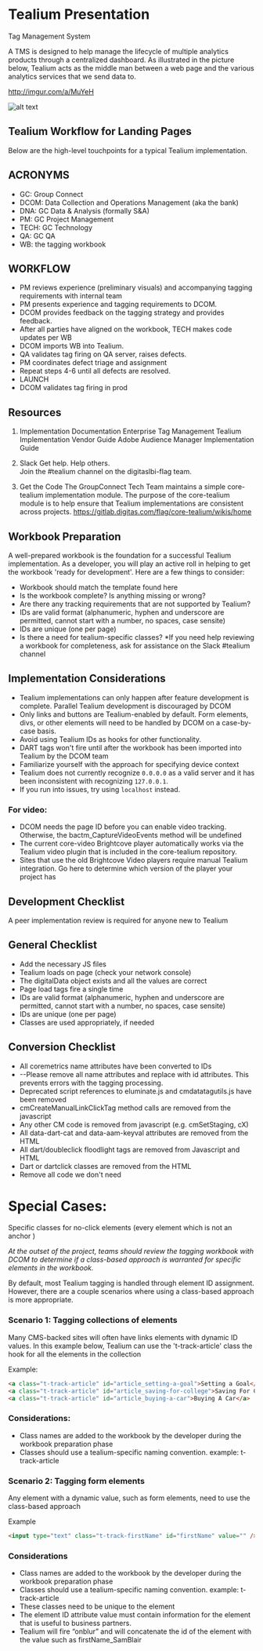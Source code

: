 # Tealium Presentation
Tag Management System

A TMS is designed to help manage the lifecycle of multiple analytics products through a centralized dashboard. As illustrated in the picture below, Tealium acts as the middle man between a web page and the various analytics services that we send data to. 

http://imgur.com/a/MuYeH

![alt text](https://cloud.githubusercontent.com/assets/8395866/25362753/3259b274-2913-11e7-926d-6cd9245e6b9f.png)

<blockquote class="imgur-embed-pub" lang="en" data-id="a/MuYeH"><a href="//imgur.com/MuYeH"></a></blockquote><script async src="//s.imgur.com/min/embed.js" charset="utf-8"></script>


## Tealium Workflow for Landing Pages
Below are the high-level touchpoints for a typical Tealium implementation. 

## ACRONYMS
- GC: Group Connect
- DCOM: Data Collection and Operations Management (aka the bank)
- DNA: GC Data & Analysis (formally S&A)
- PM: GC Project Management
- TECH: GC Technology
- QA: GC QA
- WB: the tagging workbook

## WORKFLOW
- PM reviews experience (preliminary visuals) and accompanying tagging requirements with internal team
- PM presents experience and tagging requirements to DCOM. 
- DCOM provides feedback on the tagging strategy and provides feedback.
- After all parties have aligned on the workbook, TECH makes code updates per WB
- DCOM imports WB into Tealium.
- QA validates tag firing on QA server, raises defects.
- PM coordinates defect triage and assignment
- Repeat steps 4-6 until all defects are resolved.
- LAUNCH
- DCOM validates tag firing in prod

## Resources
1. Implementation Documentation
Enterprise Tag Management Tealium Implementation Vendor Guide
Adobe Audience Manager Implementation Guide

2. Slack
Get help. Help others.  
Join the #tealium channel on the digitaslbi-flag team. 

3. Get the Code
The GroupConnect Tech Team maintains a simple core-tealium implementation module. The purpose of the core-tealium module is to help ensure that Tealium implementations are consistent across projects.
https://gitlab.digitas.com/flag/core-tealium/wikis/home


## Workbook Preparation

A well-prepared workbook is the foundation for a successful Tealium implementation. As a developer, you will play an active roll in helping to get the workbook 'ready for development'. Here are a few things to consider:
- Workbook should match the template found here
- Is the workbook complete? Is anything missing or wrong?
- Are there any tracking requirements that are not supported by Tealium?
- IDs are valid format (alphanumeric, hyphen and underscore are permitted, cannot start with a number, no spaces, case sensite)
- IDs are unique (one per page)
- Is there a need for tealium-specific classes? 
*If you need help reviewing a workbook for completeness, ask for assistance on the Slack #tealium channel

## Implementation Considerations

- Tealium implementations can only happen after feature development is complete. Parallel Tealium development is discouraged by DCOM
- Only links and buttons are Tealium-enabled by default. Form elements, divs, or other elements will need to be handled by DCOM on a case-by-case basis.
- Avoid using Tealium IDs as hooks for other functionality.
- DART tags won't fire until after the workbook has been imported into Tealium by the DCOM team
- Familiarize yourself with the approach for specifying device context
- Tealium does not currently recognize `0.0.0.0` as a valid server and it has been inconsistent with recognizing `127.0.0.1`. 
- If you run into issues, try using `localhost` instead.

### For video:
- DCOM needs the page ID before you can enable video tracking. Otherwise, the bactm_CaptureVideoEvents method will be undefined
- The current core-video Brightcove player automatically works via the Tealium video plugin that is included in the core-tealium repository. 
- Sites that use the old Brightcove Video players require manual Tealium integration. Go here to determine which version of the player your project has

## Development Checklist
A peer implementation review is required for anyone new to Tealium

## General Checklist
- Add the necessary JS files 
- Tealium loads on page (check your network console)
- The digitalData object exists and all the values are correct
- Page load tags fire a single time
- IDs are valid format (alphanumeric, hyphen and underscore are permitted, cannot start with a number, no spaces, case sensite)
- IDs are unique (one per page)
- Classes are used appropriately, if needed

## Conversion Checklist
- All coremetrics name attributes have been converted to IDs
- --Please remove all name attributes and replace with id attributes.  This prevents errors with the tagging processing.
- Deprecated script references to eluminate.js and cmdatatagutils.js have been removed
- cmCreateManualLinkClickTag method calls are removed from the javascript
- Any other CM code is removed from javascript (e.g. cmSetStaging, cX)
- All data-dart-cat and data-aam-keyval attributes are removed from the HTML
- All dart/doubleclick floodlight tags are removed from Javascript and HTML
- Dart or dartclick classes are removed from the HTML 
- Remove all code we don't need

# Special Cases:
Specific classes for no-click elements (every element which is not an anchor <a>)

*At the outset of the project, teams should review the tagging workbook with DCOM to determine if a class-based approach is warranted for specific elements in the workbook.*

By default, most Tealium tagging is handled through element ID assignment. However, there are a couple scenarios where using a class-based approach is more appropriate. 

### Scenario 1: Tagging collections of elements

Many CMS-backed sites will often have links elements with dynamic ID values. In this example below, Tealium can use the 't-track-article' class the hook for all the elements in the collection

Example:

```html
<a class="t-track-article" id="article_setting-a-goal">Setting a Goal</a>
<a class="t-track-article" id="article_saving-for-college">Saving For College</a>
<a class="t-track-article" id="article_buying-a-car">Buying A Car</a>
```

### Considerations:
- Class names are added to the workbook by the developer during the workbook preparation phase
- Classes should use a tealium-specific naming convention. example: t-track-article

### Scenario 2: Tagging form elements
Any element with a dynamic value, such as form elements, need to use the class-based approach

Example
```html
<input type="text" class="t-track-firstName" id="firstName" value="" />
```

### Considerations
- Class names are added to the workbook by the developer during the workbook preparation phase
- Classes should use a tealium-specific naming convention. example: t-track-article
- These classes need to be unique to the element
- The element ID attribute value must contain information for the element that is useful to business partners.
- Tealium will fire “onblur” and will concatenate the id of the element with the value such as firstName_SamBlair

